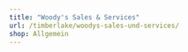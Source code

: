 ```yaml
---
title: "Woody's Sales & Services"
url: /timberlake/woodys-sales-und-services/
shop: Allgemein
---
```

